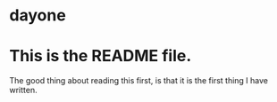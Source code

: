 # dayone
<h1>
This is the README file.
</h1>
<p>
The good thing about reading this first, is that it is the first thing I have written.
</p>
